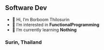 ## Software Dev

- 👋 Hi, I’m Borboom Thilosurin
- 👀 I’m interested in __FunctionalProgramming__
- 🌱 I’m currently learning __Nothing__

### Surin, Thailand
